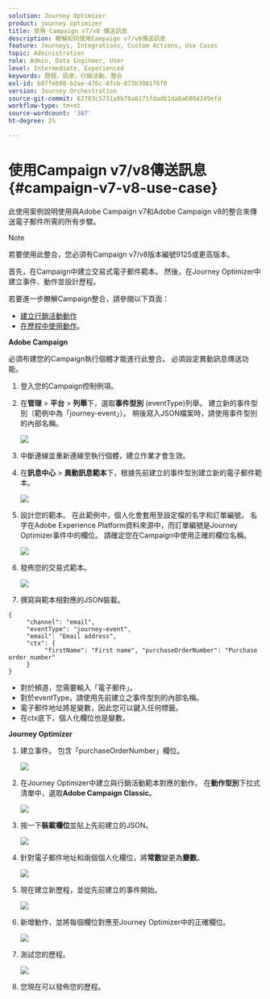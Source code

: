 ```yaml
---
solution: Journey Optimizer
product: journey optimizer
title: 使用 Campaign v7/v8 傳送訊息
description: 瞭解如何使用Campaign v7/v8傳送訊息
feature: Journeys, Integrations, Custom Actions, Use Cases
topic: Administration
role: Admin, Data Engineer, User
level: Intermediate, Experienced
keywords: 歷程，訊息，行銷活動，整合
exl-id: b07feb98-b2ae-476c-8fcb-873b308176f0
version: Journey Orchestration
source-git-commit: 62783c5731a8b78a8171fdadb1da8a680d249efd
workflow-type: tm+mt
source-wordcount: '387'
ht-degree: 2%

---
```


# 使用Campaign v7/v8傳送訊息 {#campaign-v7-v8-use-case}

此使用案例說明使用與Adobe Campaign v7和Adobe Campaign v8的整合來傳送電子郵件所需的所有步驟。

>[!NOTE]
>
>若要使用此整合，您必須有Campaign v7/v8版本編號9125或更高版本。

首先，在Campaign中建立交易式電子郵件範本。 然後，在Journey Optimizer中建立事件、動作並設計歷程。

若要進一步瞭解Campaign整合，請參閱以下頁面：

* [建立行銷活動動作](../action/acc-action.md)
* [在歷程中使用動作](../building-journeys/using-adobe-campaign-v7-v8.md)。

**Adobe Campaign**

必須布建您的Campaign執行個體才能進行此整合。 必須設定異動訊息傳送功能。

1. 登入您的Campaign控制例項。

1. 在&#x200B;**管理** > **平台** > **列舉**&#x200B;下，選取&#x200B;**事件型別** (eventType)列舉。 建立新的事件型別（範例中為「journey-event」）。 稍後寫入JSON檔案時，請使用事件型別的內部名稱。

   ![](assets/accintegration-uc-1.png)

1. 中斷連線並重新連線至執行個體，建立作業才會生效。

1. 在&#x200B;**訊息中心** > **異動訊息範本**&#x200B;下，根據先前建立的事件型別建立新的電子郵件範本。

   ![](assets/accintegration-uc-2.png)

1. 設計您的範本。 在此範例中，個人化會套用至設定檔的名字和訂單編號。 名字在Adobe Experience Platform資料來源中，而訂單編號是Journey Optimizer事件中的欄位。 請確定您在Campaign中使用正確的欄位名稱。

   ![](assets/accintegration-uc-3.png)

1. 發佈您的交易式範本。

   ![](assets/accintegration-uc-4.png)

1. 撰寫與範本相對應的JSON裝載。

```
{
     "channel": "email",
     "eventType": "journey-event",
     "email": "Email address",
     "ctx": {
          "firstName": "First name", "purchaseOrderNumber": "Purchase order number"
     }
}
```

* 對於頻道，您需要輸入「電子郵件」。
* 對於eventType，請使用先前建立之事件型別的內部名稱。
* 電子郵件地址將是變數，因此您可以鍵入任何標籤。
* 在ctx底下，個人化欄位也是變數。

**Journey Optimizer**

1. 建立事件。 包含「purchaseOrderNumber」欄位。

   ![](assets/accintegration-uc-5.png)

1. 在Journey Optimizer中建立與行銷活動範本對應的動作。 在&#x200B;**動作型別**&#x200B;下拉式清單中，選取&#x200B;**Adobe Campaign Classic**。

   ![](assets/accintegration-uc-6.png)

1. 按一下&#x200B;**裝載欄位**&#x200B;並貼上先前建立的JSON。

   ![](assets/accintegration-uc-7.png)

1. 針對電子郵件地址和兩個個人化欄位，將&#x200B;**常數**&#x200B;變更為&#x200B;**變數**。

   ![](assets/accintegration-uc-8.png)

1. 現在建立新歷程，並從先前建立的事件開始。

   ![](assets/accintegration-uc-9.png)

1. 新增動作，並將每個欄位對應至Journey Optimizer中的正確欄位。

   ![](assets/accintegration-uc-10.png)

1. 測試您的歷程。

   ![](assets/accintegration-uc-11.png)

1. 您現在可以發佈您的歷程。

